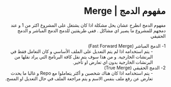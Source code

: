 ﻿# <div dir="rtl"> مفهوم الدمج | Merge </div>

<div dir="rtl">
  مفهوم الدمج انطرح عشان يحل مشكلة اذا كان يشتغل على المشروع اكثر من 1 و عند دمجهم للمشروع ما يصير اي  مشاكل  . ففي طريقتين للدمج الدمج المباشر و الدمج الحقيقي
  
 <dl>
  <dt dir= "rtl">1- الدمج المباشر (Fast Forward Merge)</dt>
  <dd dir= "rtl">- يتم استخدامه اذا لم يتم التعديل على الملف الأساسي و كان التعامل فقط في البرنشات الخارجية. و من هذا سوف يتم نقل كافة البرنامج التي يراد نقلها من البرنشات الخارجية بدون اي تعارض او تأخير. </dd>
  
  <dt dir= "rtl">2- الدمج الحقيقي (True Merge)</dt>
  <dd dir="rtl">- يتم استخدامه اذا كان هناك شخصين و أكثر يتعاملوا مع Repo  و غالبا ما يحدث تعارض عن رفع ملف بنفس الاسم و يتم مراجعة الملف في حال التعديل او المسح.</dd>
  
</dl>
 
</div>





